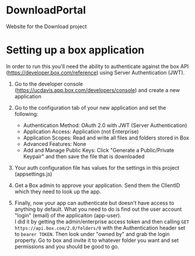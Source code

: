 # DownloadPortal

Website for the Download project

# Setting up a box application

In order to run this you'll need the ability to authenticate against the box API (https://developer.box.com/reference) using Server Authentication (JWT).

1. Go to the developer console (https://ucdavis.app.box.com/developers/console) and create a new application

2. Go to the configuration tab of your new application and set the following:

	* Authentication Method: OAuth 2.0 with JWT (Server Authentication)
	* Application Access: Application (not Enterprise)
	* Application Scopes: Read and write all files and folders stored in Box
	* Advanced Features: None
	* Add and Manage Public Keys: Click "Generate a Public/Private Keypair" and then save the file that is downloaded

3. Your auth configuration file has values for the settings in this project (appsettings.js)

4. Get a Box admin to approve your application.  Send them the ClientID which they need to look up the app.

5. Finally, now your app can authenticate but doesn't have access to anything by default.  What you need to do is find out the user account "login" (email) of the applicaiton (app-user).  
I did it by getting the admin/enterprise access token and then calling `GET https://api.box.com/2.0/folders/0` with the Authentication header set to `bearer TOKEN`.
Then look under "owned by" and grab the login property.  Go to box and invite it to whatever folder you want and set permissions and you should be good to go.
